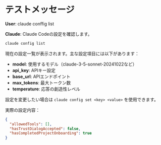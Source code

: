 # テストメッセージ

**User**:
claude conffig list

**Claude**:
Claude Codeの設定を確認します。

```bash
claude config list
```

現在の設定一覧が表示されます。主な設定項目には以下があります：

- **model**: 使用するモデル（claude-3-5-sonnet-20241022など）
- **api_key**: APIキー設定
- **base_url**: APIエンドポイント
- **max_tokens**: 最大トークン数
- **temperature**: 応答の創造性レベル

設定を変更したい場合は `claude config set <key> <value>` を使用できます。

実際の設定内容：
```json
{
  "allowedTools": [],
  "hasTrustDialogAccepted": false,
  "hasCompletedProjectOnboarding": true
}
```

